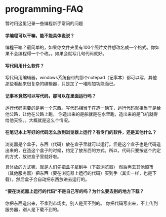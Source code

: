 # programming-FAQ

暂时用这里记录一些编程新手常问的问题


#### 学编程可以干嘛，能不能具体说说？

编程干嘛？最简单的，如果你文件夹里有100个照片文件想改名成一个格式。你如果不会编程得一个个改。。如果会就写几句代码就好。

#### 写代码用什么软件？

写代码用编辑器，windows系统自带的那个notepad（记事本）都可以写，其他那些看起来很复杂的编辑器，只是加了一堆附加功能而已。

#### 记事本竟然可以写代码，那可以在里面运行吗？

运行代码需要的是另一个东西。写代码相当于在造一辆车，运行代码就相当于是给他公路，让他在公路上跑。
你造出来的是船就是在水里跑，造出来的是飞机就得给他天空。。大概就是这么个情况。

#### 在笔记本上写好的代码怎么放到浏览器上运行？有专门的软件，还是其他什么？

浏览器是个盒子，东西（代码）放在盒子里就可以运行。但是这个盒子也是代码造出来的，在造这个盒子的时候，约定了放东西的方式。所以，代码只要按这个约定的方式，放进盒子里就好啦。

具体放的方式嘛，就是人们先把盒子拿到手（下载浏览器）
然后再去其他超市（其他服务器）把东西（要在浏览器上运行的代码）买到手（其实一样，也是下载）。然后盒子会自动把东西放进去运行的。

#### “要在浏览器上运行的代码”不是自己写的吗？为什么要去别的地方下载？

你把东西造出来，不拿到市场卖，别人是买不到的。
你把代码写出来，不上传到服务器，别人是下载不到的。
